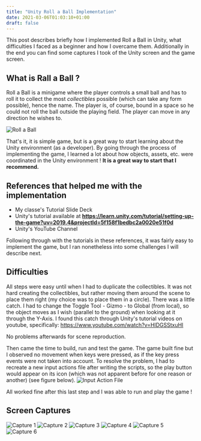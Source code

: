 ```yaml
---
title: "Unity Roll a Ball Implementation"
date: 2021-03-06T01:03:10+01:00
draft: false
---
```


This post describes briefly how I implemented Roll a Ball in Unity, what difficulties I faced as a beginner and how I overcame them. Additionally in the end you can find some captures I took of the Unity screen and the game screen. 

## What is Rall a Ball ? 
Roll a Ball is a minigame where the player controls a small ball and has to roll it to collect the most *collectibles* possible (which can take any form possible), hence the name. The player is, of course, bound in a space so he could not roll the ball outside the playing field. The player can move in any direction he wishes to.

![Roll a Ball](/blog/rollaBall.jpg)

That's it, it is simple game, but is a great way to start learning about the Unity environment (as a developer). By going through the process of implementing the game, I learned a lot about how objects, assets, etc. were coordinated in the Unity environment ! **It is a great way to start that I recommend.** 

## References that helped me with the implementation
- My classe's Tutorial Slide Deck 
- Unity's tutorial available at **https://learn.unity.com/tutorial/setting-up-the-game?uv=2019.4&projectId=5f158f1bedbc2a0020e51f0d** 
- Unity's YouTube Channel

Following through with the tutorials in these references, it was fairly easy to implement the game, but I ran nonetheless into some challenges I will describe next. 

## Difficulties 
All steps were easy until when I had to duplicate the collectibles. It was not hard creating the collectibles, but rather 
moving them around the scene to place them right (my choice was to place them in a circle). There was a little catch. I had to change the Toggle Tool - Gizmo - to Global (from local), so the
object moves as I wish (parallel to the ground) when looking at it through the Y-Axis. I found this catch through Unity's 
tutorial videos on youtube, specifically: https://www.youtube.com/watch?v=HlDGSStxuHI

No problems afterwards for scene reproduction. 

Then came the time to build, run and test the game. 
The game built fine but I observed no movement when keys were pressed, as if the key press events were not taken into account.
To resolve the problem, I had to recreate a new input actions file after writing the scripts, so the play button would appear on its icon (which was not apparent before for one reason or another) (see figure below). 
<img src="/blog/inputAction.png" alt="Input Action File" />

All worked fine after this last step and I was able to run and play the game ! 

## Screen Captures
![Capture 1](/blog/rollaballcaptures/Unity1.png)
![Capture 2](/blog/rollaballcaptures/Unity2.png)
![Capture 3](/blog/rollaballcaptures/Unity3.png)
![Capture 4](/blog/rollaballcaptures/Unity4.png)
![Capture 5](/blog/rollaballcaptures/Unity5.png)
![Capture 6](/blog/rollaballcaptures/Unity6.png)






